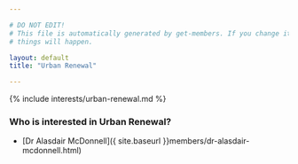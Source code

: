 ```yaml
---

# DO NOT EDIT!
# This file is automatically generated by get-members. If you change it, bad
# things will happen.

layout: default
title: "Urban Renewal"

---
```


{% include interests/urban-renewal.md %}

### Who is interested in Urban Renewal?


* [Dr Alasdair McDonnell]({ site.baseurl }}members/dr-alasdair-mcdonnell.html)
